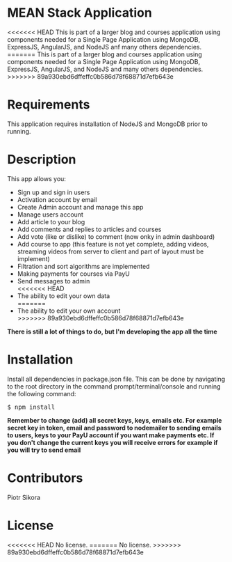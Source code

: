 <h1>MEAN Stack Application</h1>
<<<<<<< HEAD
This is part of a larger blog and courses application using components needed for a Single Page Application using MongoDB, ExpressJS, AngularJS, and NodeJS anf many others dependencies.
=======
This is part of a larger blog and courses application using components needed for a Single Page Application using MongoDB, ExpressJS, AngularJS, and NodeJS and many others dependencies.
>>>>>>> 89a930ebd6dffeffc0b586d78f68871d7efb643e

<h1>Requirements</h1>
This application requires installation of NodeJS and MongoDB prior to running.

<h1>Description</h1>
This app allows you:
<ul>
  <li>Sign up and sign in users</li>
  <li>Activation account by email</li>
  <li>Create Admin account and manage this app</li>
  <li>Manage users account</li>
  <li>Add article to your blog</li>
  <li>Add comments and replies to articles and courses</li>
  <li>Add vote (like or dislike) to comment (now onky in admin dashboard)</li>
  <li>Add course to app (this feature is not yet complete, adding videos, streaming videos from server to client and part of layout must be implement)</li>
  <li>Filtration and sort algorithms are implemented</li>
  <li>Making payments for courses via PayU</li>
  <li>Send messages to admin</li>
<<<<<<< HEAD
  <li>The ability to edit your own data</li>
=======
  <li>The ability to edit your own account</li>
>>>>>>> 89a930ebd6dffeffc0b586d78f68871d7efb643e
</ul>
<b>There is still a lot of things to do, but I'm developing the app all the time</b>

<h1>Installation</h1>
Install all dependencies in package.json file. This can be done by navigating to the root directory in the command prompt/terminal/console and running the following command:
<pre>$ npm install</pre>
<b>Remember to change (add) all secret keys, keys, emails etc. For example secret key in token, email and password to nodemailer to sending emails to users, keys to your PayU account if you want make payments etc. If you don't change the current keys you will receive errors for example if you will try to send email</b>

<h1>Contributors</h1>
Piotr Sikora

<h1>License</h1>
<<<<<<< HEAD
No license.
=======
No license.
>>>>>>> 89a930ebd6dffeffc0b586d78f68871d7efb643e
